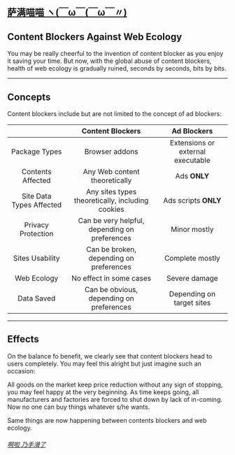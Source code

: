 ## [萨满喵喵 ヽ(￣ω￣(￣ω￣〃)](https://emlvirus.github.io/)

## Content Blockers Against Web Ecology

You may be really cheerful to the invention of content blocker as you enjoy it saving your time. But now, with the global abuse of content blockers, health of web ecology is gradually ruined, seconds by seconds, bits by bits.

---

## Concepts

Content blockers include but are not limited to the concept of ad blockers:

| | Content Blockers | Ad Blockers |
|:----------:|:-----------:|:-----------:|
| Package Types | Browser addons | Extensions or external executable |
| Contents Affected | Any Web content theoretically | Ads **ONLY** |
| Site Data Types Affected | Any sites types theoretically, including cookies | Ads scripts **ONLY** |
| Privacy Protection | Can be very helpful, depending on preferences | Minor mostly |
| Sites Usability | Can be broken, depending on preferences | Complete mostly |
| Web Ecology | No effect in some cases | Severe damage |
| Data Saved | Can be obvious, depending on preferences | Depending on target sites |

---

## Effects

On the balance fo benefit, we clearly see that content blockers head to users completely. You may feel this alright but just imagine such an occasion:

All goods on the market keep price reduction without any sign of stopping, you may feel happy at the very beginning. As time keeps going, all manufacturers and factories are forced to shut down by lack of in-coming. Now no one can buy things whatever s/he wants.

Same things are now happening between contents blockers and web ecology.

###### [啊啦 乃手滑了](..\homepage.html#table-of-contents)
